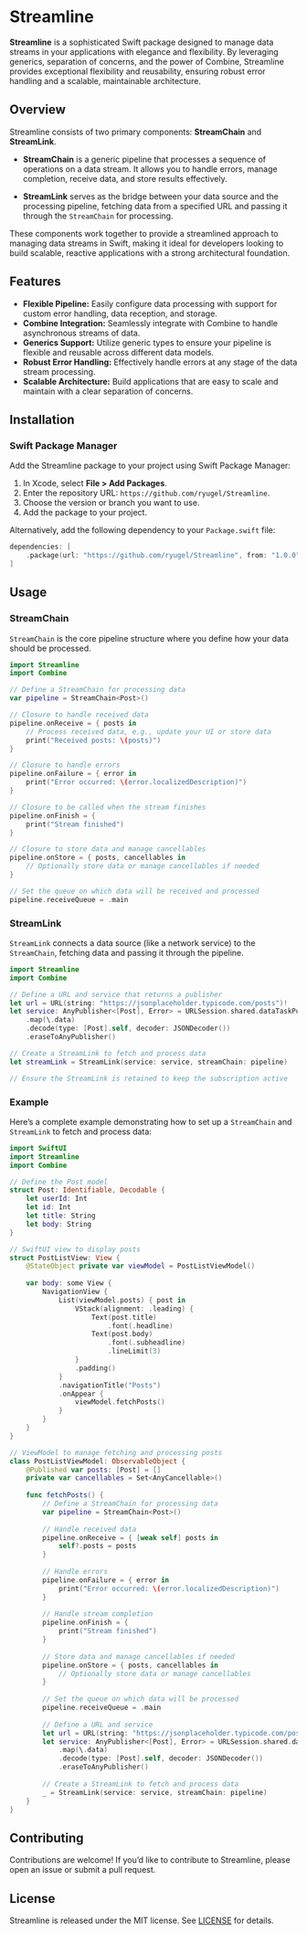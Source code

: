 # Streamline

**Streamline** is a sophisticated Swift package designed to manage data streams in your applications with elegance and flexibility. By leveraging generics, separation of concerns, and the power of Combine, Streamline provides exceptional flexibility and reusability, ensuring robust error handling and a scalable, maintainable architecture.

## Overview

Streamline consists of two primary components: **StreamChain** and **StreamLink**.

- **StreamChain** is a generic pipeline that processes a sequence of operations on a data stream. It allows you to handle errors, manage completion, receive data, and store results effectively.
  
- **StreamLink** serves as the bridge between your data source and the processing pipeline, fetching data from a specified URL and passing it through the `StreamChain` for processing.

These components work together to provide a streamlined approach to managing data streams in Swift, making it ideal for developers looking to build scalable, reactive applications with a strong architectural foundation.

## Features

- **Flexible Pipeline:** Easily configure data processing with support for custom error handling, data reception, and storage.
- **Combine Integration:** Seamlessly integrate with Combine to handle asynchronous streams of data.
- **Generics Support:** Utilize generic types to ensure your pipeline is flexible and reusable across different data models.
- **Robust Error Handling:** Effectively handle errors at any stage of the data stream processing.
- **Scalable Architecture:** Build applications that are easy to scale and maintain with a clear separation of concerns.

## Installation

### Swift Package Manager

Add the Streamline package to your project using Swift Package Manager:

1. In Xcode, select **File > Add Packages**.
2. Enter the repository URL: `https://github.com/ryugel/Streamline`.
3. Choose the version or branch you want to use.
4. Add the package to your project.

Alternatively, add the following dependency to your `Package.swift` file:

```swift
dependencies: [
    .package(url: "https://github.com/ryugel/Streamline", from: "1.0.0")
]
```

## Usage

### StreamChain

`StreamChain` is the core pipeline structure where you define how your data should be processed.

```swift
import Streamline
import Combine

// Define a StreamChain for processing data
var pipeline = StreamChain<Post>()

// Closure to handle received data
pipeline.onReceive = { posts in
    // Process received data, e.g., update your UI or store data
    print("Received posts: \(posts)")
}

// Closure to handle errors
pipeline.onFailure = { error in
    print("Error occurred: \(error.localizedDescription)")
}

// Closure to be called when the stream finishes
pipeline.onFinish = {
    print("Stream finished")
}

// Closure to store data and manage cancellables
pipeline.onStore = { posts, cancellables in
    // Optionally store data or manage cancellables if needed
}

// Set the queue on which data will be received and processed
pipeline.receiveQueue = .main
```

### StreamLink

`StreamLink` connects a data source (like a network service) to the `StreamChain`, fetching data and passing it through the pipeline.

```swift
import Streamline
import Combine

// Define a URL and service that returns a publisher
let url = URL(string: "https://jsonplaceholder.typicode.com/posts")!
let service: AnyPublisher<[Post], Error> = URLSession.shared.dataTaskPublisher(for: url)
    .map(\.data)
    .decode(type: [Post].self, decoder: JSONDecoder())
    .eraseToAnyPublisher()

// Create a StreamLink to fetch and process data
let streamLink = StreamLink(service: service, streamChain: pipeline)

// Ensure the StreamLink is retained to keep the subscription active
```

### Example

Here’s a complete example demonstrating how to set up a `StreamChain` and `StreamLink` to fetch and process data:

```swift
import SwiftUI
import Streamline
import Combine

// Define the Post model
struct Post: Identifiable, Decodable {
    let userId: Int
    let id: Int
    let title: String
    let body: String
}

// SwiftUI view to display posts
struct PostListView: View {
    @StateObject private var viewModel = PostListViewModel()
    
    var body: some View {
        NavigationView {
            List(viewModel.posts) { post in
                VStack(alignment: .leading) {
                    Text(post.title)
                        .font(.headline)
                    Text(post.body)
                        .font(.subheadline)
                        .lineLimit(3)
                }
                .padding()
            }
            .navigationTitle("Posts")
            .onAppear {
                viewModel.fetchPosts()
            }
        }
    }
}

// ViewModel to manage fetching and processing posts
class PostListViewModel: ObservableObject {
    @Published var posts: [Post] = []
    private var cancellables = Set<AnyCancellable>()
    
    func fetchPosts() {
        // Define a StreamChain for processing data
        var pipeline = StreamChain<Post>()
        
        // Handle received data
        pipeline.onReceive = { [weak self] posts in
            self?.posts = posts
        }
        
        // Handle errors
        pipeline.onFailure = { error in
            print("Error occurred: \(error.localizedDescription)")
        }
        
        // Handle stream completion
        pipeline.onFinish = {
            print("Stream finished")
        }
        
        // Store data and manage cancellables if needed
        pipeline.onStore = { posts, cancellables in
            // Optionally store data or manage cancellables
        }
        
        // Set the queue on which data will be processed
        pipeline.receiveQueue = .main
        
        // Define a URL and service
        let url = URL(string: "https://jsonplaceholder.typicode.com/posts")!
        let service: AnyPublisher<[Post], Error> = URLSession.shared.dataTaskPublisher(for: url)
            .map(\.data)
            .decode(type: [Post].self, decoder: JSONDecoder())
            .eraseToAnyPublisher()
        
        // Create a StreamLink to fetch and process data
        _ = StreamLink(service: service, streamChain: pipeline)
    }
}
```

## Contributing

Contributions are welcome! If you’d like to contribute to Streamline, please open an issue or submit a pull request.

## License

Streamline is released under the MIT license. See [LICENSE](./LICENSE) for details.
